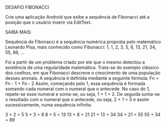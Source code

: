 DESAFIO FIBONACCI

Crie uma aplicação Android que exibe a sequência de Fibonacci até a posição que o usuário inserir via EditText.

SAIBA MAIS:

Sequência de Fibonacci é a sequência numérica proposta pelo matemático Leonardo Pisa, mais conhecido como Fibonacci: 1, 1, 2, 3, 5, 8, 13, 21, 34, 55, 89, ...

Foi a partir de um problema criado por ele que o mesmo detectou a existência de uma regularidade matemática. Trata-se do exemplo clássico dos coelhos, em que Fibonacci descreve o crescimento de uma população desses animais. A sequência é definida mediante a seguinte fórmula: Fn = Fn - 1 + Fn - 2 Assim, começando pelo 1, essa sequência é formada somando cada numeral com o numeral que o antecede. No caso do 1, repete-se esse numeral e soma-se, ou seja, 1 + 1 = 2. De seguida soma-se o resultado com o numeral que o antecede, ou seja, 2 + 1 = 3 e assim sucessivamente, numa sequência infinita:

3 + 2 = 5 5 + 3 = 8 8 + 5 = 13 13 + 8 = 21 21 + 13 = 34 34 + 21 = 55 55 + 34 = 89

